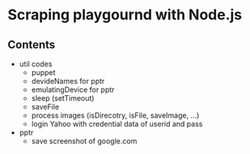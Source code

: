 # Scraping playgournd with Node.js

## Contents

- util codes
  - puppet
  - devideNames for pptr
  - emulatingDevice for pptr
  - sleep (setTimeout)
  - saveFile
  - process images (isDirecotry, isFile, saveImage, ...)
  - login Yahoo with credential data of userid and pass
- pptr
  - save screenshot of google.com

